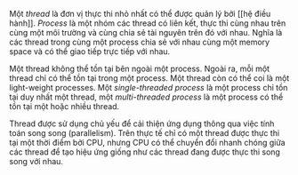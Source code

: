 Một _thread_ là đơn vị thực thi nhỏ nhất có thể được quản lý bởi [[hệ điều hành]]. _Process_ là một nhóm các thread có liên kết, thực thi cùng nhau trên cùng một môi trường và cùng chia sẻ tài nguyên trên đó với nhau. Nghĩa là các thread trong cùng một process chia sẻ với nhau cùng một memory space và có thể giao tiếp trực tiếp với nhau.

Một thread không thể tồn tại bên ngoài một process. Ngoài ra, mỗi một thread chỉ có thể tồn tại trong một process.
Một thread còn có thể coi là một light-weight processes. Một _single-threaded process_ là một process chỉ tồn tại duy nhất một thread, một _multi-threaded process_ là một process có thể tồn tại một hoặc nhiều thread.

Thread được sử dụng chủ yếu để cải thiện ứng dụng thông qua việc tính toán song song (parallelism). Trên thực tế chỉ có một thread được thực thi tại một thời điểm bởi CPU, nhưng CPU có thể chuyển đổi nhanh chóng giữa các thread để tạo hiệu ứng giống như các thread đang được thực thi song song với nhau.
